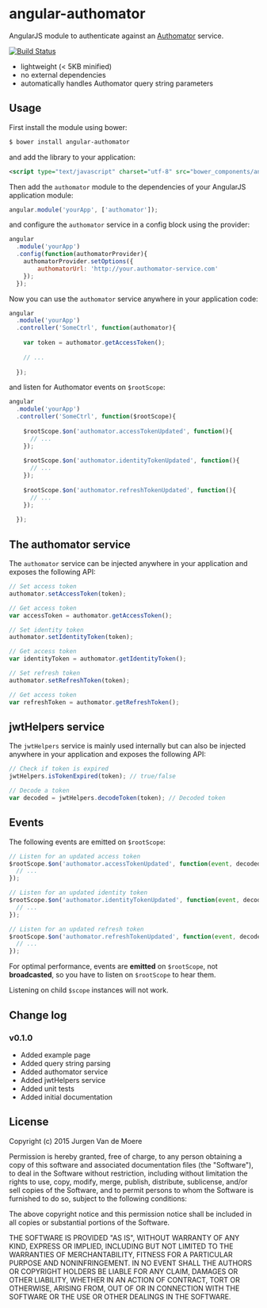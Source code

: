 # angular-authomator

AngularJS module to authenticate against an [Authomator](https://github.com/authomator/authomator) service.

[![Build Status](https://travis-ci.org/authomator/angular-authomator.svg?branch=master)](https://travis-ci.org/authomator/angular-authomator)

- lightweight (< 5KB minified)
- no external dependencies
- automatically handles Authomator query string parameters

## Usage

First install the module using bower:
 
```bash
$ bower install angular-authomator
```

and add the library to your application:

```xml
<script type="text/javascript" charset="utf-8" src="bower_components/angular-authomator/dist/angular-authomator.min.js"></script>
```

Then add the `authomator` module to the dependencies of your AngularJS application module:

```javascript
angular.module('yourApp', ['authomator']);
```

and configure the `authomator` service in a config block using the provider:

```javascript
angular
  .module('yourApp')
  .config(function(authomatorProvider){
    authomatorProvider.setOptions({
        authomatorUrl: 'http://your.authomator-service.com'
    });
  });
```

Now you can use the `authomator` service anywhere in your application code:

```javascript
angular
  .module('yourApp')
  .controller('SomeCtrl', function(authomator){
    
    var token = authomator.getAccessToken();
    
    // ...
    
  });
```

and listen for Authomator events on `$rootScope`:

```javascript
angular
  .module('yourApp')
  .controller('SomeCtrl', function($rootScope){
    
    $rootScope.$on('authomator.accessTokenUpdated', function(){
      // ...
    });
    
    $rootScope.$on('authomator.identityTokenUpdated', function(){
      // ...
    });
    
    $rootScope.$on('authomator.refreshTokenUpdated', function(){
      // ...
    });
    
  });
```

## The authomator service

The `authomator` service can be injected anywhere in your application and exposes the following API:

```javascript
// Set access token
authomator.setAccessToken(token);

// Get access token
var accessToken = authomator.getAccessToken();

// Set identity token
authomator.setIdentityToken(token);

// Get access token
var identityToken = authomator.getIdentityToken();

// Set refresh token
authomator.setRefreshToken(token);

// Get access token
var refreshToken = authomator.getRefreshToken();
```

## jwtHelpers service

The `jwtHelpers` service is mainly used internally but can also be injected anywhere in your application and exposes the following API:

```javascript
// Check if token is expired
jwtHelpers.isTokenExpired(token); // true/false

// Decode a token
var decoded = jwtHelpers.decodeToken(token); // Decoded token
```

## Events

The following events are emitted on `$rootScope`:

```javascript
// Listen for an updated access token
$rootScope.$on('authomator.accessTokenUpdated', function(event, decoded){
  // ...
});

// Listen for an updated identity token
$rootScope.$on('authomator.identityTokenUpdated', function(event, decoded){
  // ...
});

// Listen for an updated refresh token
$rootScope.$on('authomator.refreshTokenUpdated', function(event, decoded){
  // ...
});

```

For optimal performance, events are **emitted** on `$rootScope`, not **broadcasted**,
so you have to listen on `$rootScope` to hear them.

Listening on child `$scope` instances will not work.

## Change log

### v0.1.0

- Added example page
- Added query string parsing
- Added authomator service
- Added jwtHelpers service
- Added unit tests
- Added initial documentation

## License

Copyright (c) 2015 Jurgen Van de Moere

Permission is hereby granted, free of charge, to any person obtaining
a copy of this software and associated documentation files (the
"Software"), to deal in the Software without restriction, including
without limitation the rights to use, copy, modify, merge, publish,
distribute, sublicense, and/or sell copies of the Software, and to
permit persons to whom the Software is furnished to do so, subject to
the following conditions:

The above copyright notice and this permission notice shall be
included in all copies or substantial portions of the Software.

THE SOFTWARE IS PROVIDED "AS IS", WITHOUT WARRANTY OF ANY KIND,
EXPRESS OR IMPLIED, INCLUDING BUT NOT LIMITED TO THE WARRANTIES OF
MERCHANTABILITY, FITNESS FOR A PARTICULAR PURPOSE AND
NONINFRINGEMENT. IN NO EVENT SHALL THE AUTHORS OR COPYRIGHT HOLDERS BE
LIABLE FOR ANY CLAIM, DAMAGES OR OTHER LIABILITY, WHETHER IN AN ACTION
OF CONTRACT, TORT OR OTHERWISE, ARISING FROM, OUT OF OR IN CONNECTION
WITH THE SOFTWARE OR THE USE OR OTHER DEALINGS IN THE SOFTWARE.

